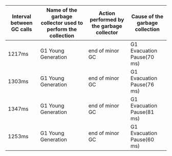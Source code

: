 Interval between GC calls | Name of the garbage collector used to perform the collection | Action performed by the garbage collector | Cause of the garbage collection
--- | --- | --- | ---
1217ms|G1 Young Generation|end of minor GC|G1 Evacuation Pause(70 ms)
1303ms|G1 Young Generation|end of minor GC|G1 Evacuation Pause(76 ms)
1347ms|G1 Young Generation|end of minor GC|G1 Evacuation Pause(81 ms)
1253ms|G1 Young Generation|end of minor GC|G1 Evacuation Pause(60 ms)